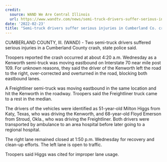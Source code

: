 ```yaml
---
credit:
  source: WAND We Are Central Illinois
  url: https://www.wandtv.com/news/semi-truck-drivers-suffer-serious-injuries-in-cumberland-co-crash/article_e0c3d768-94e3-11ec-a683-27c7d1b79e3f.html
date: '2022-02-23'
title: "Semi-truck drivers suffer serious injuries in Cumberland Co. crash"
---
```

CUMBERLAND COUNTY, Ill. (WAND) - Two semi-truck drivers suffered serious injuries in a Cumberland County crash, state police said. 

Troopers reported the crash occurred at about 4:20 a.m. Wednesday as a Kenworth semi-truck was moving eastbound on Interstate 70 near mile post 109. For unknown reasons, they said the driver of the Kenworth left the road to the right, over-corrected and overturned in the road, blocking both eastbound lanes.

A Freightliner semi-truck was moving eastbound in the same location and hit the Kenworth in the roadway. Troopers said the Freightliner truck came to a rest in the median. 

The drivers of the vehicles were identified as 51-year-old Milton Higgs from Katy, Texas, who was driving the Kenworth, and 68-year-old Floyd Emerson from Stroud, Okla., who was driving the Freightliner. Both drivers were transported by ambulance to an area hospital before later going to a regional hospital. 

The right lane remained closed at 1:50 p.m. Wednesday for recovery and clean-up efforts. The left lane is open to traffic. 

Troopers said Higgs was cited for improper lane usage. 
